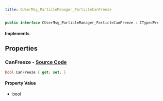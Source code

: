 ```yaml
---
title: CUserMsg_ParticleManager_ParticleCanFreeze
---
```


```csharp
public interface CUserMsg_ParticleManager_ParticleCanFreeze : ITypedProtobuf<CUserMsg_ParticleManager_ParticleCanFreeze>, INativeHandle
```

#### Implements

## Properties

### **CanFreeze** - [Source Code](https://github.com/swiftly-solution/swiftlys2/blob/main/managed/src/SwiftlyS2.Generated/Protobufs/Interfaces/CUserMsg_ParticleManager_ParticleCanFreeze.cs#L13)

```csharp
bool CanFreeze { get; set; }
```

#### Property Value

- [bool](https://learn.microsoft.com/dotnet/api/system.boolean)

